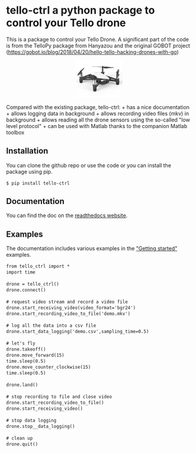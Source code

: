 # tello-ctrl a python package to control your Tello drone

This is a package to control your Tello Drone. A significant part of the code is from the TelloPy package 
from Hanyazou and the original GOBOT project (https://gobot.io/blog/2018/04/20/hello-tello-hacking-drones-with-go)

<p align="center">
<img src="/images/telloDrone.jpg" width="25%">
</p>
Compared with the existing package, tello-ctrl:
+ has a nice documentation
+ allows logging data in background
+ allows recording video files (mkv) in background
+ allows reading all the drone sensors using the so-called "low level protocol"
+ can be used with Matlab thanks to the companion Matlab toolbox

## Installation
You can clone the github repo or use the code or you can install the package using pip.

```
$ pip install tello-ctrl
```

## Documentation
You can find the doc on the [readthedocs website](https://tello-ctrl.readthedocs.io/en/latest/).

## Examples
The documentation includes various examples in the ["Getting started"](https://tello-ctrl.readthedocs.io/en/latest/getting_started.html) examples.

```
from tello_ctrl import *
import time

drone = tello_ctrl()
drone.connect()

# request video stream and record a video file
drone.start_receiving_video(video_format='bgr24')
drone.start_recording_video_to_file('demo.mkv')

# log all the data into a csv file
drone.start_data_logging('demo.csv',sampling_time=0.5)

# let's fly
drone.takeoff()
drone.move_forward(15)
time.sleep(0.5)
drone.move_counter_clockwise(15)
time.sleep(0.5)

drone.land()

# stop recording to file and close video
drone.start_recording_video_to_file()
drone.start_receiving_video()

# stop data logging
drone.stop__data_logging()

# clean up
drone.quit()
```
